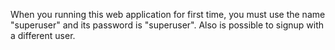 When you running this web application for first time, you must use the name "superuser" and its password is "superuser". Also is possible to signup with a different user.